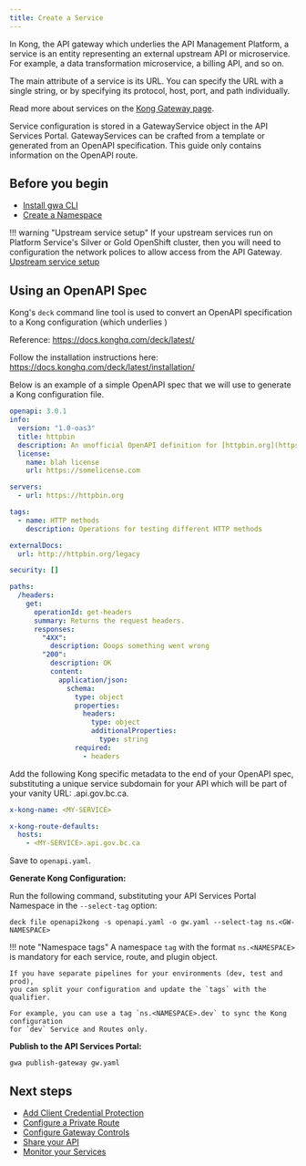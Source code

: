 ```yaml
---
title: Create a Service
---
```


<!-- overview -->

In Kong, the API gateway which underlies the API Management Platform, a service
is an entity representing an external upstream API or microservice. For example,
a data transformation microservice, a billing API, and so on.

The main attribute of a service is its URL. You can specify the URL with a
single string, or by specifying its protocol, host, port, and path individually.

Read more about services on the [Kong Gateway page](https://docs.konghq.com/gateway/latest/key-concepts/services/).

Service configuration is stored in a GatewayService object in the API Services
Portal. GatewayServices can be crafted from a template or generated from an
OpenAPI specification. This guide only contains information on the OpenAPI
route.

## Before you begin

- [Install gwa CLI](/how-to/gwa-install.md)
- [Create a Namespace](/resources/gwa-commands.md#namespacecreate)

<!-- ## Declarative Configuration -->

!!! warning "Upstream service setup"
    If your upstream services run on Platform
    Service's Silver or Gold OpenShift cluster, then you will need to
    configuration the network polices to allow access from the API Gateway.
     [Upstream service setup](/resources/upstream-services.md)

## Using an OpenAPI Spec

Kong's `deck` command line tool is used to convert an OpenAPI specification to a Kong configuration (which underlies )

Reference: https://docs.konghq.com/deck/latest/

Follow the installation instructions here: https://docs.konghq.com/deck/latest/installation/

Below is an example of a simple OpenAPI spec that we will use to generate a Kong configuration file.

```yaml
openapi: 3.0.1
info:
  version: "1.0-oas3"
  title: httpbin
  description: An unofficial OpenAPI definition for [httpbin.org](https://httpbin.org).
  license:
    name: blah license
    url: https://somelicense.com

servers:
  - url: https://httpbin.org

tags:
  - name: HTTP methods
    description: Operations for testing different HTTP methods

externalDocs:
  url: http://httpbin.org/legacy

security: []

paths:
  /headers:
    get:
      operationId: get-headers
      summary: Returns the request headers.
      responses:
        "4XX":
          description: Ooops something went wrong
        "200":
          description: OK
          content:
            application/json:
              schema:
                type: object
                properties:
                  headers:
                    type: object
                    additionalProperties:
                      type: string
                required:
                  - headers
```

Add the following Kong specific metadata to the end of your OpenAPI spec,
substituting a unique service subdomain for your API which will be part of your vanity URL: <MYSERVICE>.api.gov.bc.ca.

```yaml
x-kong-name: <MY-SERVICE>

x-kong-route-defaults:
  hosts:
    - <MY-SERVICE>.api.gov.bc.ca
```

Save to `openapi.yaml`.

**Generate Kong Configuration:**

Run the following command, substituting your API Services Portal Namespace in the `--select-tag` option:

```shell linenums="0"
deck file openapi2kong -s openapi.yaml -o gw.yaml --select-tag ns.<GW-NAMESPACE>
```

!!! note "Namespace tags"
    A namespace `tag` with the format `ns.<NAMESPACE>` is mandatory for each
    service, route, and plugin object.
    
    If you have separate pipelines for your environments (dev, test and prod),
    you can split your configuration and update the `tags` with the qualifier. 
    
    For example, you can use a tag `ns.<NAMESPACE>.dev` to sync the Kong configuration
    for `dev` Service and Routes only.

**Publish to the API Services Portal:**

```shell linenums="0"
gwa publish-gateway gw.yaml
```

## Next steps

- [Add Client Credential Protection](/how-to/client-cred-flow.md)
- [Configure a Private Route](/how-to/private-route.md)
- [Configure Gateway Controls](/how-to/COMMON-CONFIG.md)
- [Share your API](/how-to/api-discovery.md)
- [Monitor your Services](/resources/monitoring.md)
